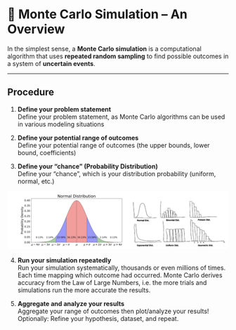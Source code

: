 # 🎲 Monte Carlo Simulation – An Overview

In the simplest sense, a **Monte Carlo simulation** is a computational algorithm that uses **repeated random sampling** to find possible outcomes in a system of **uncertain events**.

---

## Procedure

1. **Define your problem statement**  
Define your problem statement, as Monte Carlo algorithms can be used in various modeling situations 

2. **Define your potential range of outcomes**  
Define your potential range of outcomes (the upper bounds, lower bound, coefficients)  

3. **Define your “chance” (Probability Distribution)**  
Define your “chance”, which is your distribution probability (uniform, normal, etc.) 

![Demo](montecarlodemo.png)

4. **Run your simulation repeatedly**  
Run your simulation systematically, thousands or even millions of times. Each time mapping which outcome had occurred. Monte Carlo derives accuracy from the Law of Large Numbers, i.e. the more trials and simulations run the more accurate the results.  

5. **Aggregate and analyze your results**  
Aggregate your range of outcomes then plot/analyze your results! Optionally: Refine your hypothesis, dataset, and repeat. 
